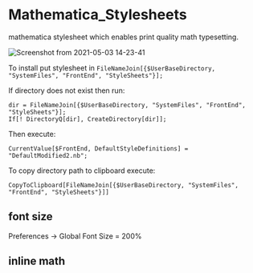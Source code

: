 # Mathematica_Stylesheets
mathematica stylesheet which enables print quality math typesetting.

![Screenshot from 2021-05-03 14-23-41](https://user-images.githubusercontent.com/15061801/116881469-33516980-ac1b-11eb-90da-b2a523b8fac3.png)



To install put stylesheet in  `FileNameJoin[{$UserBaseDirectory, "SystemFiles", "FrontEnd", "StyleSheets"}];`

If directory does not exist then run:

    dir = FileNameJoin[{$UserBaseDirectory, "SystemFiles", "FrontEnd", "StyleSheets"}];
    If[! DirectoryQ[dir], CreateDirectory[dir]];
    

Then execute:

    CurrentValue[$FrontEnd, DefaultStyleDefinitions] = "DefaultModified2.nb";
    
    
To copy directory path to clipboard execute:

    CopyToClipboard[FileNameJoin[{$UserBaseDirectory, "SystemFiles", "FrontEnd", "StyleSheets"}]]
    
    
## font size

Preferences -> Global Font Size = 200%


## inline math 
